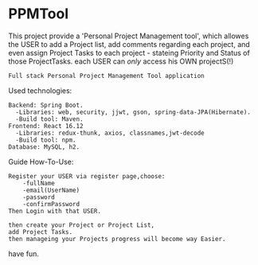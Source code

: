 # PPMTool
This project provide a 'Personal Project Management tool',
which allowes the USER to add a Project list, add comments regarding each project,
and even assign Project Tasks to each project - stateing Priority and Status of those ProjectTasks.
    each USER can *only* access his OWN projectS(!)

    Full stack Personal Project Management Tool application


Used technologies:

    Backend: Spring Boot.
      -Libraries: web, security, jjwt, gson, spring-data-JPA(Hibernate).
      -Build tool: Maven.
    Frontend: React 16.12
      -Libraries: redux-thunk, axios, classnames,jwt-decode
      -Build tool: npm.
    Database: MySQL, h2.
    


Guide How-To-Use:

    Register your USER via register page,choose:
        -fullName
        -email(UserName)
        -password
        -confirmPassword
    Then Login with that USER.
  
    then create your Project or Project List,
    add Project Tasks.
    then manageing your Projects progress will become way Easier. 
    
 have fun.
  

